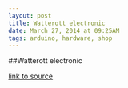 ```yaml
---
layout: post
title: Watterott electronic
date: March 27, 2014 at 09:25AM
tags: arduino, hardware, shop
---
```

##Watterott electronic

[link to source](http://ift.tt/1j7lTr4) 
